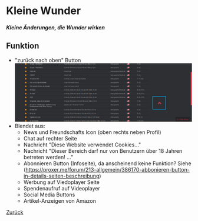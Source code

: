 # Kleine Wunder
##### Kleine Änderungen, die Wunder wirken
## Funktion
+ "zurück nach oben" Button
![Bild](../screenshots/Back-to-Top.png)
+ Blendet aus:
  + News und Freundschafts Icon (oben rechts neben Profil)
  + Chat auf rechter Seite
  + Nachricht "Diese Website verwendet Cookies..."
  + Nachricht "Dieser Bereich darf nur von Benutzern über 18 Jahren betreten werden! ..."
  + Abonnieren Button (Infoseite), da anscheinend keine Funktion? Siehe (https://proxer.me/forum/213-allgemein/386170-abbonieren-button-in-details-seiten-beschreibung)
  + Werbung auf Viedoplayer Seite
  + Spendenaufruf auf Videoplayer
  + Social Media Buttons
  + Artikel-Anzeigen von Amazon
  
[Zurück](../)

